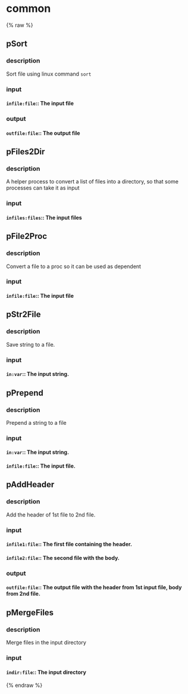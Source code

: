 # common
<!-- toc -->
{% raw %}

## pSort

### description
Sort file using linux command `sort`

### input
#### `infile:file`:: The input file  

### output
#### `outfile:file`:: The output file  

## pFiles2Dir

### description
A helper process to convert a list of files into a directory, so that some processes can take it as input

### input
#### `infiles:files`:: The input files  

## pFile2Proc

### description
Convert a file to a proc so it can be used as dependent

### input
#### `infile:file`:: The input file  

## pStr2File

### description
Save string to a file.

### input
#### `in:var`:: The input string.  

## pPrepend

### description
Prepend a string to a file

### input
#### `in:var`:: The input string.  
#### `infile:file`:: The input file.  

## pAddHeader

### description
Add the header of 1st file to 2nd file.

### input
#### `infile1:file`:: The first file containing the header.  
#### `infile2:file`:: The second file with the body.  

### output
#### `outfile:file`:: The output file with the header from 1st input file, body from 2nd file.  

## pMergeFiles

### description
Merge files in the input directory

### input
#### `indir:file`:: The input directory  
{% endraw %}

